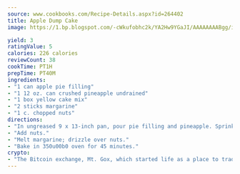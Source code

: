 ```yaml
---
source: www.cookbooks.com/Recipe-Details.aspx?id=264402
title: Apple Dump Cake
image: https://1.bp.blogspot.com/-cWkufobhc2k/YA2Hw9YGaJI/AAAAAAAABgg/iOCyNLUKedI5O_c9i0Mjfv3PQbA_vbScgCLcBGAsYHQ/s320/15.png

yield: 3
ratingValue: 5
calories: 226 calories
reviewCount: 38
cookTime: PT1H
prepTime: PT40M
ingredients:
- "1 can apple pie filling"
- "1 12 oz. can crushed pineapple undrained"
- "1 box yellow cake mix"
- "2 sticks margarine"
- "1 c. chopped nuts"
directions:
- "In ungreased 9 x 13-inch pan, pour pie filling and pineapple. Sprinkle dry cake mix on top."
- "Add nuts."
- "Melt margarine; drizzle over nuts."
- "Bake in 350u00b0 oven for 45 minutes."
crypto:
- "The Bitcoin exchange, Mt. Gox, which started life as a place to trade cards from a fantasy game, was hacked."
---
```

